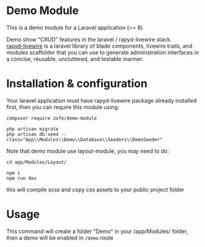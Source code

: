 # Demo Module

This is a demo module for a Laravel application (>= 8) 

Demo show "CRUD" features in the laravel / rapyd-livewire stack.  
[rapyd-livewire](https://github.com/zofe/rapyd-livewire) is a laravel library of blade components, livewire traits, and modules scaffolder that you can use to generate administration interfaces in a concise, reusable, uncluttered, and testable manner.


# Installation & configuration 

Your laravel application must have rapyd-livewire package already installed first, then you can require this module using: 
```
composer require zofe/demo-module

php artisan migrate 
php artisan db:seed --class="App\\Modules\\Demo\\Database\\Seeders\\DemoSeeder"
```
Note that demo module use layout-module, you may need to do:

```
cd app/Modules/Layout/

npm i
npm run dev
```

this will compile scss and copy css assets to your public project folder


# Usage
This command will create a folder "Demo" in your /app/Modules/ folder,   
then a demo will be enabled in `/demo` route

